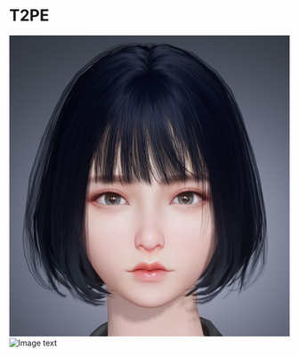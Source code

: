 # T2PE
![Image text](https://github.com/lizhipeng789/T2PE/blob/main/Snipaste_2023-12-09_21-47-42.png)
![Image text](https://github.com/lizhipeng789/T2PE/blob/main/gif/A%20beautiful%20Chinese%20woman.gif)
